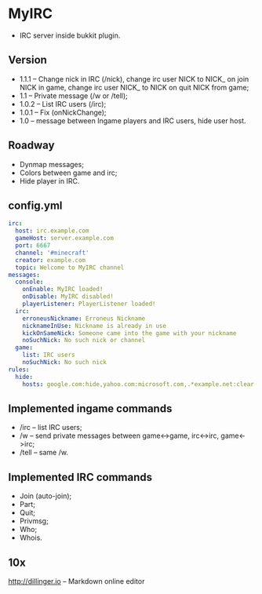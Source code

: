 MyIRC
=====

- IRC server inside bukkit plugin.

Version
----

- 1.1.1 – Change nick in IRC (/nick),
    change irc user NICK to NICK_ on join NICK in game,
    change irc user NICK_ to NICK on quit NICK from game;
- 1.1 – Private message (/w or /tell);
- 1.0.2 – List IRC users (/irc);
- 1.0.1 – Fix (onNickChange);
- 1.0 – message between Ingame players and IRC users, hide user host.

Roadway
----

- Dynmap messages;
- Colors between game and irc;
- Hide player in IRC.

config.yml
----

```yml
irc:
  host: irc.example.com
  gameHost: server.example.com
  port: 6667
  channel: '#minecraft'
  creator: example.com
  topic: Welcome to MyIRC channel
messages:
  console:
    onEnable: MyIRC loaded!
    onDisable: MyIRC disabled!
    playerListener: PlayerListener loaded!
  irc:
    erroneusNickname: Erroneus Nickname
    nicknameInUse: Nickname is already in use
    kickOnSameNick: Someone came into the game with your nickname
    noSuchNick: No such nick or channel
  game:
    list: IRC users
    noSuchNick: No such nick
rules:
  hide:
    hosts: google.com:hide,yahoo.com:microsoft.com,.*example.net:clear

```

Implemented ingame commands
----

- /irc – list IRC users;
- /w – send private messages between game<->game, irc<->irc, game<->irc;
- /tell – same /w.

Implemented IRC commands
----

- Join (auto-join);
- Part;
- Quit;
- Privmsg;
- Who;
- Whois.

10x
----
http://dillinger.io – Markdown online editor